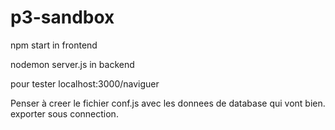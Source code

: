 # p3-sandbox

npm start in frontend

nodemon server.js in backend

pour tester localhost:3000/naviguer

Penser à creer le fichier conf.js avec les donnees de database qui vont bien. 
exporter sous connection.
